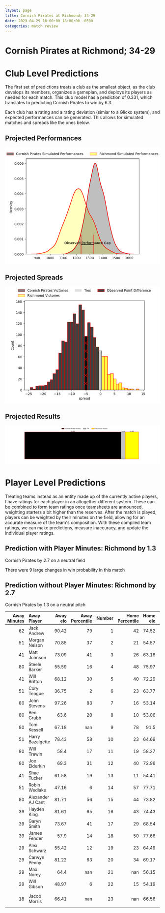 ```yaml
---  
layout: page  
title: Cornish Pirates at Richmond; 34-29  
date: 2023-04-29 16:00:00 18:00:00 -0500  
categories: match review  
---
```

# Cornish Pirates at Richmond; 34-29

# Club Level Predictions


The first set of predictions treats a club as the smallest object, as the club develops its members, organizes a gameplan, and deploys its players as needed for each match. This club model has a prediction of 0.331, which translates to predicting Cornish Pirates to win by 6.3.

Each club has a rating and a rating deviation (simiar to a Glicko system), and expected performances can be generated. This allows for simulated matches and spreads like the ones below.
## Projected Performances


![Projected Performances](plots/performances_2023-04-29-Richmond-CornishPirates.png)
## Projected Spreads


![Projected Spreads](plots/spreads_2023-04-29-Richmond-CornishPirates.png)
## Projected Results


![Projected Results](plots/resultbar_2023-04-29-Richmond-CornishPirates.png)
# Player Level Predictions


Treating teams instead as an entity made up of the currently active players, I have ratings for each player in an altogether different system. These can be combined to form team ratings once teamsheets are announced, weighting starters a bit higher than the reserves. After the match is played, players can be weighted by their minutes on the field, allowing for an accurate measure of the team's composition. With these compiled team ratings, we can make predictions, measure inaccuracy, and update the individual player ratings.
## Prediction with Player Minutes: Richmond by 1.3


Cornish Pirates by 2.7 on a neutral field

There were 9 large changes in win probability in this match
## Prediction without Player Minutes: Richmond by 2.7


Cornish Pirates by 1.3 on a neutral pitch



|   Away Minutes | Away Player       |   Away elo |   Away Percentile |   Number |   Home Percentile |   Home elo | Home Player            |   Home Minutes |
|---------------:|:------------------|-----------:|------------------:|---------:|------------------:|-----------:|:-----------------------|---------------:|
|             62 | Jack Andrew       |      90.42 |                79 |        1 |                42 |      74.52 | Conor Maguire          |             51 |
|             51 | Morgan Nelson     |      70.85 |                37 |        2 |                21 |      54.57 | Joseph Vajner          |             60 |
|             41 | Matt Johnson      |      73.09 |                41 |        3 |                26 |      63.18 | Ntinga Mpiko           |             57 |
|             80 | Steele Barker     |      55.59 |                16 |        4 |                48 |      75.97 | Rhys Anstey            |             68 |
|             41 | Will Britton      |      68.12 |                30 |        5 |                40 |      72.29 | Tevita Cavubati        |             62 |
|             51 | Cory Teague       |      36.75 |                 2 |        6 |                23 |      63.77 | David Massey           |             80 |
|             80 | John Stevens      |      97.26 |                83 |        7 |                16 |      53.14 | Lucas Brooke           |             80 |
|             80 | Ben Grubb         |      63.6  |                20 |        8 |                10 |      53.06 | Jake Monson            |             51 |
|             80 | Tom Kessell       |      67.18 |               nan |        9 |                78 |      91.5  | James Lennon           |             51 |
|             51 | Harry Bazalgette  |      78.43 |                58 |       10 |                23 |      64.69 | Alex Burrage           |             80 |
|             80 | Will Trewin       |      58.4  |                17 |       11 |                19 |      58.27 | Raz Patel              |             80 |
|             80 | Joe Elderkin      |      69.3  |                31 |       12 |                40 |      72.96 | Craig Duncan           |             80 |
|             41 | Shae Tucker       |      61.58 |                19 |       13 |                11 |      54.41 | Paddy Case             |             80 |
|             51 | Robin Wedlake     |      47.16 |                 6 |       14 |                57 |      77.71 | Zuriel Makele          |             62 |
|             80 | Alexander AJ Cant |      81.71 |                56 |       15 |                44 |      73.82 | Alexander O'Meara      |             80 |
|             39 | Hayden King       |      81.61 |                65 |       16 |                43 |      74.43 | George Cave            |             29 |
|             39 | Garyn Smith       |      73.67 |                41 |       17 |                29 |      68.54 | Mark Bright            |             29 |
|             39 | James Fender      |      57.9  |                14 |       18 |                50 |      77.66 | Jack Stafford          |             29 |
|             29 | Alex Schwarz      |      55.42 |                12 |       19 |                23 |      64.49 | Jimmy Litchfield       |             23 |
|             29 | Carwyn Penny      |      81.22 |                63 |       20 |                34 |      69.17 | Alexander Post         |             20 |
|             29 | Max Norey         |      64.4  |               nan |       21 |               nan |      56.15 | George Nugent          |             18 |
|             29 | Will Gibson       |      48.97 |                 6 |       22 |                15 |      54.19 | Jack Walsh             |             18 |
|             18 | Jacob Morris      |      66.41 |               nan |       23 |               nan |      66.56 | Bailey Marshall-Telfer |             12 |

